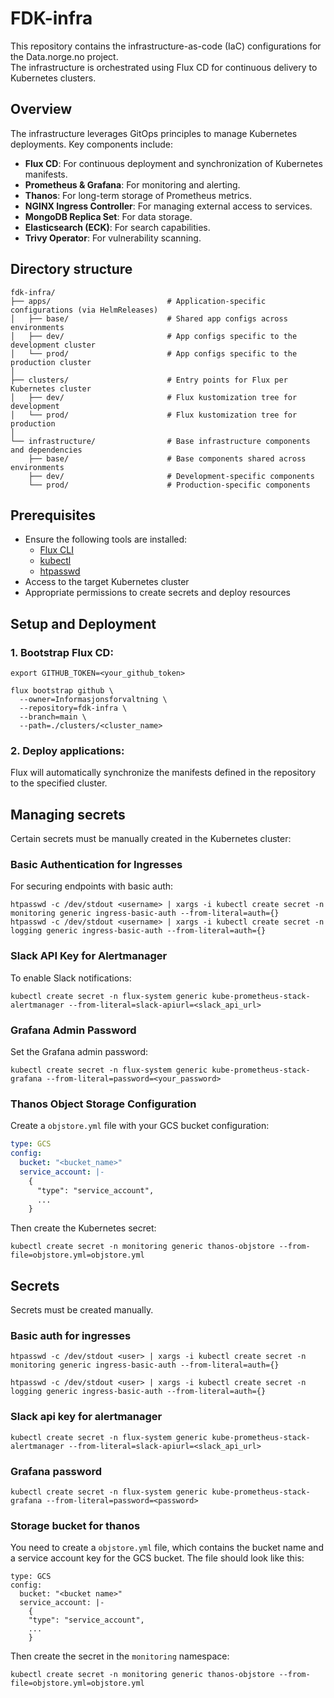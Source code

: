 # FDK-infra

This repository contains the infrastructure-as-code (IaC) configurations for the Data.norge.no project. <br>
The infrastructure is orchestrated using Flux CD for continuous delivery to Kubernetes clusters.

## Overview
The infrastructure leverages GitOps principles to manage Kubernetes deployments. Key components include:
- **Flux CD**: For continuous deployment and synchronization of Kubernetes manifests.
- **Prometheus & Grafana**: For monitoring and alerting.
- **Thanos**: For long-term storage of Prometheus metrics.
- **NGINX Ingress Controller**: For managing external access to services.
- **MongoDB Replica Set**: For data storage.
- **Elasticsearch (ECK)**: For search capabilities.
- **Trivy Operator**: For vulnerability scanning.

## Directory structure
```
fdk-infra/
├── apps/                          # Application-specific configurations (via HelmReleases)
│   ├── base/                      # Shared app configs across environments
│   ├── dev/                       # App configs specific to the development cluster
│   └── prod/                      # App configs specific to the production cluster
│
├── clusters/                      # Entry points for Flux per Kubernetes cluster
│   ├── dev/                       # Flux kustomization tree for development
│   └── prod/                      # Flux kustomization tree for production
│
└── infrastructure/                # Base infrastructure components and dependencies
    ├── base/                      # Base components shared across environments
    ├── dev/                       # Development-specific components
    └── prod/                      # Production-specific components
```

## Prerequisites
- Ensure the following tools are installed:
  - [Flux CLI](https://fluxcd.io/docs/installation/)
  - [kubectl](https://kubernetes.io/docs/tasks/tools/)
  - [htpasswd](https://httpd.apache.org/docs/current/programs/htpasswd.html)
- Access to the target Kubernetes cluster
- Appropriate permissions to create secrets and deploy resources

## Setup and Deployment

### 1. Bootstrap Flux CD:
```
export GITHUB_TOKEN=<your_github_token>

flux bootstrap github \
  --owner=Informasjonsforvaltning \
  --repository=fdk-infra \
  --branch=main \
  --path=./clusters/<cluster_name>
```
### 2. Deploy applications:<br>
Flux will automatically synchronize the manifests defined in the repository to the specified cluster.

## Managing secrets
Certain secrets must be manually created in the Kubernetes cluster:
### Basic Authentication for Ingresses
For securing endpoints with basic auth:
```
htpasswd -c /dev/stdout <username> | xargs -i kubectl create secret -n monitoring generic ingress-basic-auth --from-literal=auth={}
htpasswd -c /dev/stdout <username> | xargs -i kubectl create secret -n logging generic ingress-basic-auth --from-literal=auth={}
```
### Slack API Key for Alertmanager
To enable Slack notifications:
```
kubectl create secret -n flux-system generic kube-prometheus-stack-alertmanager --from-literal=slack-apiurl=<slack_api_url>
```
### Grafana Admin Password
Set the Grafana admin password:
```
kubectl create secret -n flux-system generic kube-prometheus-stack-grafana --from-literal=password=<your_password>
```
### Thanos Object Storage Configuration
Create a `objstore.yml` file with your GCS bucket configuration:
```yaml
type: GCS
config:
  bucket: "<bucket_name>"
  service_account: |-
    {
      "type": "service_account",
      ...
    }
```
Then create the Kubernetes secret:
```
kubectl create secret -n monitoring generic thanos-objstore --from-file=objstore.yml=objstore.yml
```

## Secrets

Secrets must be created manually.

### Basic auth for ingresses

```
htpasswd -c /dev/stdout <user> | xargs -i kubectl create secret -n monitoring generic ingress-basic-auth --from-literal=auth={}
```

```
htpasswd -c /dev/stdout <user> | xargs -i kubectl create secret -n logging generic ingress-basic-auth --from-literal=auth={}
```

### Slack api key for alertmanager

```
kubectl create secret -n flux-system generic kube-prometheus-stack-alertmanager --from-literal=slack-apiurl=<slack_api_url>
```

### Grafana password

```
kubectl create secret -n flux-system generic kube-prometheus-stack-grafana --from-literal=password=<password>
```

### Storage bucket for thanos
You need to create a `objstore.yml` file, which contains the bucket name and a service account key for the GCS bucket. The file should look like this:

```
type: GCS
config:
  bucket: "<bucket name>"
  service_account: |-
    {
    "type": "service_account",
    ...
    }
```
Then create the secret in the `monitoring` namespace:
```
kubectl create secret -n monitoring generic thanos-objstore --from-file=objstore.yml=objstore.yml
```
